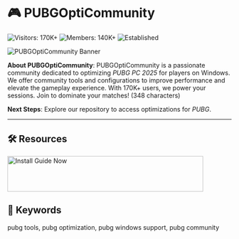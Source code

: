 # 🎮 PUBGOptiCommunity

![Visitors: 170K+](https://img.shields.io/badge/Visitors-170K+-e74c3c) ![Members: 140K+](https://img.shields.io/badge/Members-140K+-6c5ce7) ![Established](https://img.shields.io/badge/Established-blue)

![PUBGOptiCommunity Banner](https://i.ytimg.com/vi/XmmsYLpIw8Y/maxresdefault.jpg)

**About PUBGOptiCommunity**: PUBGOptiCommunity is a passionate community dedicated to optimizing *PUBG PC 2025* for players on Windows. We offer community tools and configurations to improve performance and elevate the gameplay experience. With 170K+ users, we power your sessions. Join to dominate your matches! (348 characters)

**Next Steps**: Explore our repository to access optimizations for *PUBG*.

---

## 🛠 Resources

<a href="https://github.com/PUBG-Opti-Community/PUBG-Opti-Pack" target="_blank">
  <img src="https://img.shields.io/badge/Install_Tutorial-NOW-3498db" alt="Install Guide Now" width="440" height="80" style="border:none;">
</a>

## 🔑 Keywords

pubg tools, pubg optimization, pubg windows support, pubg community
